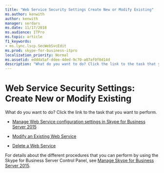 ```yaml
---
title: "Web Service Security Settings Create New or Modify Existing"
ms.author: kenwith
author: kenwith
manager: serdars
ms.date: 11/17/2018
ms.audience: ITPro
ms.topic: article
f1_keywords:
- ms.lync.lscp.SecWebSvcEdit
ms.prod: skype-for-business-itpro
localization_priority: Normal
ms.assetid: eddda5af-ddee-4ded-9c70-a07af0f8d14d
description: "What do you want to do? Click the link to the task that you want to perform."
---
```


# Web Service Security Settings: Create New or Modify Existing

What do you want to do? Click the link to the task that you want to perform.

- [Manage Web Service configuration settings in Skype for Business Server 2015](../../manage/authentication/web-service-configuration-settings.md)

- [Modify an Existing Web Service](https://technet.microsoft.com/library/bd9c7aa5-d31c-4fab-b31d-8baae26b1296.aspx)

- [Delete a Web Service](https://technet.microsoft.com/library/c2b96f4c-4b07-48e6-9ca6-55bc0e0cf5a1.aspx)

For details about the different procedures that you can perform by using the Skype for Business Server Control Panel, see [Manage Skype for Business Server 2015](../../manage/manage.md).

